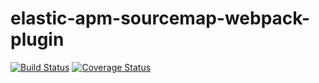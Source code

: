 # elastic-apm-sourcemap-webpack-plugin

[![Build Status](https://travis-ci.org/wuct/elastic-apm-sourcemap-webpack-plugin.svg?branch=master)](https://travis-ci.org/wuct/elastic-apm-sourcemap-webpack-plugin)
[![Coverage Status](https://coveralls.io/repos/github/wuct/elastic-apm-sourcemap-webpack-plugin/badge.svg?branch=master)](https://coveralls.io/github/wuct/elastic-apm-sourcemap-webpack-plugin?branch=master)
